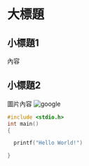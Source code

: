 
# 大標題
## 小標題1
內容
## 小標題2
圖片內容
![google](https://www.google.com.tw/images/branding/googlelogo/2x/googlelogo_color_160x56dp.png)


```C
#include <stdio.h>
int main()
{

  printf("Hello World!")

}
```
